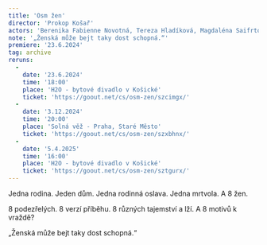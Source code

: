```yaml
---
title: 'Osm žen'
director: 'Prokop Košař'
actors: 'Berenika Fabienne Novotná, Tereza Hladíková, Magdaléna Saifrtová, Vendula Smižanská, Lucie Kosařová, Viktorie Kozderová, Josefina Rajnišová, Marie Míková'
note: '„Ženská může bejt taky dost schopná.“'
premiere: '23.6.2024'
tag: archive
reruns:
  -  
    date: '23.6.2024'
    time: '18:00'
    place: 'H2O - bytové divadlo v Košické'
    ticket: 'https://goout.net/cs/osm-zen/szcimgx/'
  -
    date: '3.12.2024'
    time: '20:00'
    place: 'Solná věž - Praha, Staré Město'
    ticket: 'https://goout.net/cs/osm-zen/szxbhnx/'
  -
    date: '5.4.2025'
    time: '16:00'
    place: 'H2O - bytové divadlo v Košické'
    ticket: 'https://goout.net/cs/osm-zen/sztgurx/'    
---
```

Jedna rodina. Jeden dům. Jedna rodinná oslava. Jedna mrtvola. A 8 žen.

8 podezřelých. 8 verzí příběhu. 8 různých tajemství a lží. A 8 motivů k vraždě?

„Ženská může bejt taky dost schopná.“

